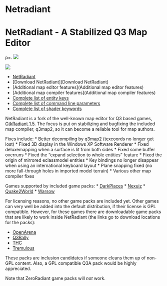 Netradiant
==========

NetRadiant - A Stabilized Q3 Map Editor
=======================================

p=. ![](logo.jpg)

![](>radiant.jpg)

-   [NetRadiant](Netradiant)
-   [Download NetRadiant](Download NetRadiant)
-   [Additional map editor features](Additional map editor features)
-   [Additional map compiler features](Additional map compiler features)
-   [Complete list of entity keys](Complete_list_of_entity_keys)
-   [Complete list of command line parameters](Complete_list_of_command_line_parameters)
-   [Complete list of shader keywords](Complete_list_of_shader_keywords)

NetRadiant is a fork of the well-known map editor for Q3 based games, [GtkRadiant 1.5](http://zerowing.idsoftware.com/viewcvs/radiant/GtkRadiant/branches/1.5/). The focus is put on stabilizing and bugfixing the included map compiler, q3map2, so it can become a reliable tool for map authors.

Fixes include:
\* Better decompiling by q3map2 (texcoords no longer get lost)
\* Fixed 3D display in the Windows XP Software Renderer
\* Fixed deluxemapping when a surface is lit from both sides
\* Fixed some buffer overruns
\* Fixed the “expand selection to whole entities” feature
\* Fixed the origin of mirrored eclassmodel entities
\* Key bindings no longer disappear when using an international keyboard layout
\* Plane snapping fixed (no more fall-through holes in imported model terrain)
\* Various other map compiler fixes

Games supported by included game packs:
\* [DarkPlaces](http://icculus.org/twilight/darkplaces/)
\* [Nexuiz](http://www.nexuiz.com/)
\* [Quake2World](http://www.quake2world.net/)
\* [Warsow](http://www.warsow.net/)

For licensing reasons, no other game packs are included yet. Other games can very well be added into the default distribution, if their license is GPL compatible. However, for these games there are downloadable game packs that are likely to work inside NetRadiant (the links go to download locations for the packs):

-   [OpenArena](http://openarena.ws/board/index.php?topic=2722.0)
-   [Q3Rally](http://www.q3rally.com/index.php?module=Downloads&func=display&lid=57)
-   [THC](https://svn.freepository.com/99tOHY5flO0Uk-web/browser/NetRadiant?rev=730)
-   [Tremulous](http://ingar.satgnu.net/gtkradiant/index.html)

These packs are inclusion candidates if someone cleans them up of non-GPL content. Also, a GPL compatible Q3A pack would be highly appreciated.

Note that ZeroRadiant game packs will *not* work.

